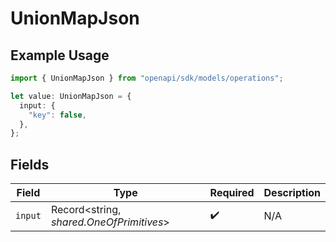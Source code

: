 # UnionMapJson

## Example Usage

```typescript
import { UnionMapJson } from "openapi/sdk/models/operations";

let value: UnionMapJson = {
  input: {
    "key": false,
  },
};
```

## Fields

| Field                                    | Type                                     | Required                                 | Description                              |
| ---------------------------------------- | ---------------------------------------- | ---------------------------------------- | ---------------------------------------- |
| `input`                                  | Record<string, *shared.OneOfPrimitives*> | :heavy_check_mark:                       | N/A                                      |